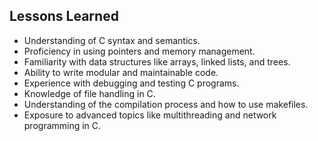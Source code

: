 ## Lessons Learned
- Understanding of C syntax and semantics.
- Proficiency in using pointers and memory management.
- Familiarity with data structures like arrays, linked lists, and trees.
- Ability to write modular and maintainable code.
- Experience with debugging and testing C programs.
- Knowledge of file handling in C.
- Understanding of the compilation process and how to use makefiles.
- Exposure to advanced topics like multithreading and network programming in C.